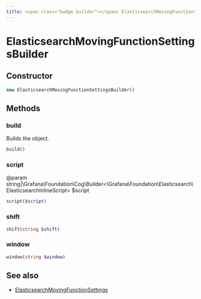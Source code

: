 ```yaml
---
title: <span class="badge builder"></span> ElasticsearchMovingFunctionSettingsBuilder
---
```

# <span class="badge builder"></span> ElasticsearchMovingFunctionSettingsBuilder

## Constructor

```php
new ElasticsearchMovingFunctionSettingsBuilder()
```
## Methods

### <span class="badge object-method"></span> build

Builds the object.

```php
build()
```

### <span class="badge object-method"></span> script

@param string|\Grafana\Foundation\Cog\Builder<\Grafana\Foundation\Elasticsearch\ElasticsearchInlineScript> $script

```php
script($script)
```

### <span class="badge object-method"></span> shift

```php
shift(string $shift)
```

### <span class="badge object-method"></span> window

```php
window(string $window)
```

## See also

 * <span class="badge object-type-class"></span> [ElasticsearchMovingFunctionSettings](./object-ElasticsearchMovingFunctionSettings.md)
